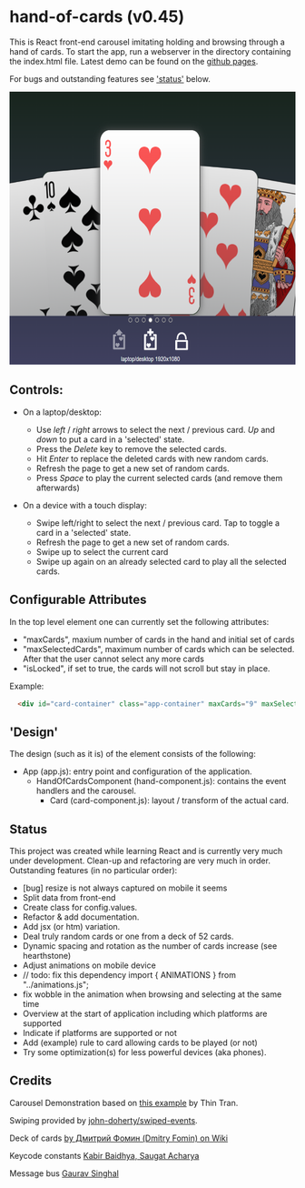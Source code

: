 # hand-of-cards (v0.45)
This is React front-end carousel imitating holding and browsing through a hand of cards. To start the app, run a webserver in the directory containing the index.html file. Latest demo can be found on the [github pages](https://pointlesspun.github.io/hand-of-cards/).

For bugs and outstanding features see ['status'](#Status) below.

<center>
    <img src="./data/screenshot.png" width="640" height="480"/>
</center>

## Controls:
* On a laptop/desktop: 
    * Use _left_ / _right_ arrows to select the next / previous card. _Up_ and _down_ to put a card in a 'selected' state.
    * Press the _Delete_ key to remove the selected cards.
    * Hit _Enter_ to replace the deleted cards with new random cards.
    * Refresh the page to get a new set of random cards.
    * Press _Space_ to play the current selected cards (and remove them afterwards)

* On a device with a touch display:
    * Swipe left/right to select the next / previous card. Tap to toggle a card in a 'selected' state.
    * Refresh the page to get a new set of random cards.
    * Swipe up to select the current card
    * Swipe up again on an already selected card to play all the selected cards.

## Configurable Attributes
In the top level element one can currently set the following attributes:

* "maxCards", maxium number of cards in the hand and initial set of cards
* "maxSelectedCards", maximum number of cards which can be selected. After that the user cannot select any more cards
* "isLocked", if set to true, the cards will not scroll but stay in place.

Example:
```html
  <div id="card-container" class="app-container" maxCards="9" maxSelectedCards="3" isLocked="false"></div>
```

## 'Design'

The design (such as it is) of the element consists of the following:

* App (app.js): entry point and configuration of the application.
  * HandOfCardsComponent (hand-component.js): contains the event handlers and the carousel.
    * Card (card-component.js): layout / transform of the actual card.

## Status

This project was created while learning React and is currently very much under development. Clean-up and refactoring are very much in order. Outstanding features (in no particular order):

* [bug] resize is not always captured on mobile it seems
* Split data from front-end
* Create class for config.values.
* Refactor & add documentation.
* Add jsx (or htm) variation.
* Deal truly random cards or one from a deck of 52 cards.
* Dynamic spacing and rotation as the number of cards increase (see hearthstone)
* Adjust animations on mobile device
* // todo: fix this dependency 
    import { ANIMATIONS } from "../animations.js";
* fix wobble in the animation when browsing and selecting at the same time
* Overview at the start of application including which platforms are supported
* Indicate if platforms are supported or not
* Add (example) rule to card allowing cards to be played (or not)
* Try some optimization(s) for less powerful devices (aka phones).

## Credits

Carousel Demonstration based on [this example](https://medium.com/tinyso/how-to-create-the-responsive-and-swipeable-carousel-slider-component-in-react-99f433364aa0")  by Thin Tran.
    
Swiping provided by [john-doherty/swiped-events](https://github.com/john-doherty/swiped-events).

Deck of cards [by Дмитрий Фомин (Dmitry Fomin) on Wiki](https://en.wikipedia.org/wiki/File:Atlasnye_playing_cards_deck.svg.) 

Keycode constants [Kabir Baidhya, Saugat Acharya](https://github.com/kabirbaidhya/keycode-js#usage)

Message bus [Gaurav Singhal](https://www.pluralsight.com/guides/how-to-communicate-between-independent-components-in-reactjs)